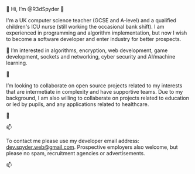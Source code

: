 👋 Hi, I’m @R3dSpyder 👋 

I'm a UK computer science teacher (GCSE and A-level) and a qualified children's ICU nurse (still working the occasional bank shift).
I am experienced in programming and algorithm implementation, but now I wish to become a software developer and enter industry for better prospects.

💞️ I’m interested in algorithms, encryption, web development, game development, sockets and networking, cyber security and AI/machine learning.

👀  

I’m looking to collaborate on open source projects related to my interests that are intermetiate in complexity and have supportive teams.
Due to my background, I am also willing to collaberate on projects related to education or led by pupils, and any applications related to healthcare.

👀  


📫

To contact me please use my developer email address: dev.spyder.web@gmail.com. Prospective employers also welcome, but please no spam, 
recruitment agencies or advertisements. 

📫


